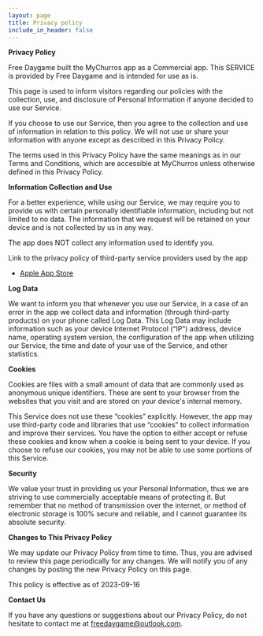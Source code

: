 ```yaml
---
layout: page
title: Privacy policy
include_in_header: false
---
```


**Privacy Policy**

Free Daygame built the MyChurros app as a Commercial app. This SERVICE is provided by Free Daygame and is intended for use as is.

This page is used to inform visitors regarding our policies with the collection, use, and disclosure of Personal Information if anyone decided to use our Service.

If you choose to use our Service, then you agree to the collection and use of information in relation to this policy. We will not use or share your information with anyone except as described in this Privacy Policy.

The terms used in this Privacy Policy have the same meanings as in our Terms and Conditions, which are accessible at MyChurros unless otherwise defined in this Privacy Policy.

**Information Collection and Use**

For a better experience, while using our Service, we may require you to provide us with certain personally identifiable information, including but not limited to no data. The information that we request will be retained on your device and is not collected by us in any way.

The app does NOT collect any information used to identify you.

Link to the privacy policy of third-party service providers used by the app

*   [Apple App Store](https://www.apple.com/legal/privacy/)

**Log Data**

We want to inform you that whenever you use our Service, in a case of an error in the app we collect data and information (through third-party products) on your phone called Log Data. This Log Data may include information such as your device Internet Protocol (“IP”) address, device name, operating system version, the configuration of the app when utilizing our Service, the time and date of your use of the Service, and other statistics.

**Cookies**

Cookies are files with a small amount of data that are commonly used as anonymous unique identifiers. These are sent to your browser from the websites that you visit and are stored on your device's internal memory.

This Service does not use these “cookies” explicitly. However, the app may use third-party code and libraries that use “cookies” to collect information and improve their services. You have the option to either accept or refuse these cookies and know when a cookie is being sent to your device. If you choose to refuse our cookies, you may not be able to use some portions of this Service.

**Security**

We value your trust in providing us your Personal Information, thus we are striving to use commercially acceptable means of protecting it. But remember that no method of transmission over the internet, or method of electronic storage is 100% secure and reliable, and I cannot guarantee its absolute security.

**Changes to This Privacy Policy**

We may update our Privacy Policy from time to time. Thus, you are advised to review this page periodically for any changes. We will notify you of any changes by posting the new Privacy Policy on this page.

This policy is effective as of 2023-09-16

**Contact Us**

If you have any questions or suggestions about our Privacy Policy, do not hesitate to contact me at freedaygame@outlook.com.
